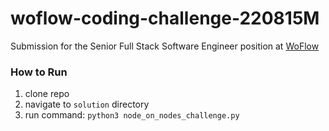 # woflow-coding-challenge-220815M

Submission for the Senior Full Stack Software Engineer position at [WoFlow](https://www.woflow.com/)

### How to Run

1. clone repo
2. navigate to `solution` directory
3. run command: `python3 node_on_nodes_challenge.py`